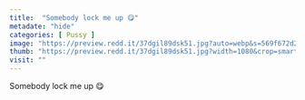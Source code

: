 ```yaml
---
title:  "Somebody lock me up 😋"
metadate: "hide"
categories: [ Pussy ]
image: "https://preview.redd.it/37dgil89dsk51.jpg?auto=webp&s=569f672d2f1a97c733adf5b5461dd6ca321ac95e"
thumb: "https://preview.redd.it/37dgil89dsk51.jpg?width=1080&crop=smart&auto=webp&s=8a86edb5af5e169867c0451fe4d77b447ddf6e64"
visit: ""
---
```

Somebody lock me up 😋
